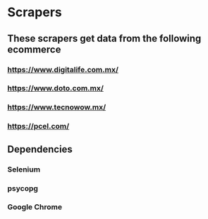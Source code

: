 # Scrapers
## These scrapers get data from the following ecommerce
### https://www.digitalife.com.mx/
### https://www.doto.com.mx/
### https://www.tecnowow.mx/
### https://pcel.com/

## Dependencies
### Selenium
### psycopg
### Google Chrome
